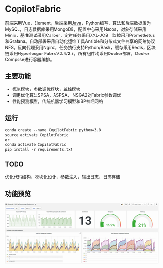 # CopilotFabric

前端采用Vue，Element，后端采用[Java](https://github.com/regancz/CopilotFabric-Java-Server)，Python编写，算法和后端数据库为MySQL，日志数据库采用MongoDB，配置中心采用Nacos，对象存储采用Minio，基准测试采用Caliper，定时任务采用XXL-JOB，监控采用Promethetus和Grafana。自动部署采用自动化运维工具Ansible和分布式文件共享的网络协议NFS。反向代理采用Nginx，任务执行支持Python/Bash，缓存采用Redis，区块链采用Hyperledger FabricV2.4/2.5，所有组件均采用Docker部署，Docker Compose进行容器编排。

## 主要功能

- 概览模块，参数调优模块，监控模块
- 调用优化算法SPSA，ASPSA，INSGA2对Fabric参数调优
- 性能预测模型，传统机器学习模型和BP神经网络

## 运行

```
conda create --name CopilotFabric python=3.8
source activate CopilotFabric
or
conda activate CopilotFabric
pip install -r requirements.txt
```

## TODO

优化代码结构，模块化设计，参数注入，输出日志，日志存储

## 功能预览

![Dashboard1](https://github.com/regancz/Auto-Tuning-HLF/blob/master/pic/grafana1.png "grafana1")
